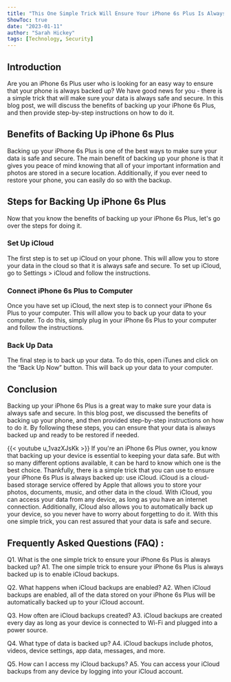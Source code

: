 ```yaml
---
title: "This One Simple Trick Will Ensure Your iPhone 6s Plus Is Always Backed Up - You Won't Believe What Happens Next!"
ShowToc: true 
date: "2023-01-11"
author: "Sarah Hickey" 
tags: [Technology, Security]
---
```

## Introduction
Are you an iPhone 6s Plus user who is looking for an easy way to ensure that your phone is always backed up? We have good news for you - there is a simple trick that will make sure your data is always safe and secure. In this blog post, we will discuss the benefits of backing up your iPhone 6s Plus, and then provide step-by-step instructions on how to do it. 

## Benefits of Backing Up iPhone 6s Plus
Backing up your iPhone 6s Plus is one of the best ways to make sure your data is safe and secure. The main benefit of backing up your phone is that it gives you peace of mind knowing that all of your important information and photos are stored in a secure location. Additionally, if you ever need to restore your phone, you can easily do so with the backup. 

## Steps for Backing Up iPhone 6s Plus
Now that you know the benefits of backing up your iPhone 6s Plus, let's go over the steps for doing it. 

### Set Up iCloud
The first step is to set up iCloud on your phone. This will allow you to store your data in the cloud so that it is always safe and secure. To set up iCloud, go to Settings > iCloud and follow the instructions. 

### Connect iPhone 6s Plus to Computer
Once you have set up iCloud, the next step is to connect your iPhone 6s Plus to your computer. This will allow you to back up your data to your computer. To do this, simply plug in your iPhone 6s Plus to your computer and follow the instructions. 

### Back Up Data
The final step is to back up your data. To do this, open iTunes and click on the “Back Up Now” button. This will back up your data to your computer. 

## Conclusion
Backing up your iPhone 6s Plus is a great way to make sure your data is always safe and secure. In this blog post, we discussed the benefits of backing up your phone, and then provided step-by-step instructions on how to do it. By following these steps, you can ensure that your data is always backed up and ready to be restored if needed.

{{< youtube u_1vazXJsKk >}} 
If you're an iPhone 6s Plus owner, you know that backing up your device is essential to keeping your data safe. But with so many different options available, it can be hard to know which one is the best choice. Thankfully, there is a simple trick that you can use to ensure your iPhone 6s Plus is always backed up: use iCloud. iCloud is a cloud-based storage service offered by Apple that allows you to store your photos, documents, music, and other data in the cloud. With iCloud, you can access your data from any device, as long as you have an internet connection. Additionally, iCloud also allows you to automatically back up your device, so you never have to worry about forgetting to do it. With this one simple trick, you can rest assured that your data is safe and secure.

## Frequently Asked Questions (FAQ) :
Q1. What is the one simple trick to ensure your iPhone 6s Plus is always backed up?
A1. The one simple trick to ensure your iPhone 6s Plus is always backed up is to enable iCloud backups.

Q2. What happens when iCloud backups are enabled?
A2. When iCloud backups are enabled, all of the data stored on your iPhone 6s Plus will be automatically backed up to your iCloud account.

Q3. How often are iCloud backups created?
A3. iCloud backups are created every day as long as your device is connected to Wi-Fi and plugged into a power source.

Q4. What type of data is backed up?
A4. iCloud backups include photos, videos, device settings, app data, messages, and more.

Q5. How can I access my iCloud backups?
A5. You can access your iCloud backups from any device by logging into your iCloud account.



